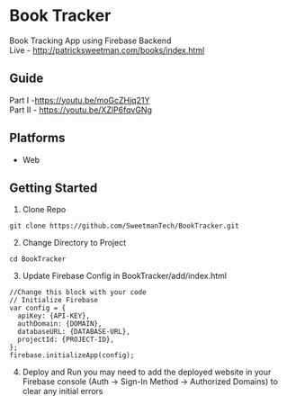 # Book Tracker
Book Tracking App using Firebase Backend  
Live - http://patricksweetman.com/books/index.html

## Guide
Part I -https://youtu.be/moGcZHjq21Y  
Part II - https://youtu.be/XZlP6fqvGNg  

## Platforms
* Web

## Getting Started
1. Clone Repo
```
git clone https://github.com/SweetmanTech/BookTracker.git
```
2. Change Directory to Project
```
cd BookTracker
```
3. Update Firebase Config in BookTracker/add/index.html
```
//Change this block with your code
// Initialize Firebase
var config = {
  apiKey: {API-KEY},
  authDomain: {DOMAIN},
  databaseURL: {DATABASE-URL},
  projectId: {PROJECT-ID},
};
firebase.initializeApp(config);
```

4. Deploy and Run
you may need to add the deployed website in your Firebase console  (Auth -> Sign-In Method -> Authorized Domains) to clear any initial errors
